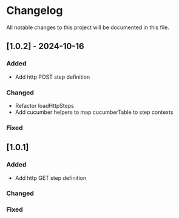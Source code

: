 # Changelog

All notable changes to this project will be documented in this file.

## [1.0.2] - 2024-10-16

### Added

- Add http POST step definition

### Changed

- Refactor loadHttpSteps
- Add cucumber helpers to map cucumberTable to step contexts

### Fixed

## [1.0.1]

### Added

- Add http GET step definition

### Changed

### Fixed
